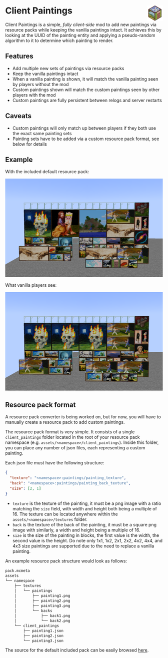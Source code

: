 # Client Paintings <img src="img/icon.png" align="right" width="50">

Client Paintings is a simple, *fully client-side* mod to add 
new paintings via resource packs while keeping the vanilla paintings intact.
It achieves this by looking at the UUID of the painting entity and
applying a pseudo-random algorithm to it to determine which painting to render.

## Features

- Add multiple new sets of paintings via resource packs
- Keep the vanilla paintings intact
- When a vanilla painting is shown, it will match the vanilla painting seen by players without the mod
- Custom paintings shown will match the custom paintings seen by other players with the mod
- Custom paintings are fully persistent between relogs and server restarts

## Caveats

- Custom paintings will only match up between players if they both use the exact same painting sets
- Painting sets have to be added via a custom resource pack format, see below for details

## Example

With the included default resource pack:

<img src="img/with.png" width="512"/>

What vanilla players see:

<img src="img/without.png" width="512"/>

## Resource pack format

A resource pack converter is being worked on, but for now, you will have to manually create
a resource pack to add custom paintings.

The resource pack format is very simple. It consists of a single `client_paintings` folder
located in the root of your resource pack namespace (e.g. `assets/<namespace>/client_paintings`).
Inside this folder, you can place any number of json files, each representing a custom painting.

Each json file must have the following structure:

```json
{
  "texture": "<namespace>:paintings/painting_texture",
  "back": "<namespace>:paintings/painting_back_texture",
  "size": [2, 1]
}
```

- `texture` is the texture of the painting, it must be a png image with a ratio matching the `size` field, 
  with width and height both being a multiple of 16. The texture can be located anywhere within 
  the `assets/<namespace>/textures` folder.
- `back` is the texture of the back of the painting, it must be a square png image with similarly, a width and height
  being a multiple of 16.
- `size` is the size of the painting in blocks, the first value is the width, the second value is the height.
  Do note only 1x1, 1x2, 2x1, 2x2, 4x2, 4x4, and 4x3 size paintings are supported due to the need to replace
  a vanilla painting.

An example resource pack structure would look as follows:

```text
pack.mcmeta
assets
└── namespace
    ├── textures
    │   └── paintings
    │       ├── painting1.png
    │       ├── painting2.png
    │       ├── painting3.png
    │       └── backs
    │           ├── back1.png
    │           └── back2.png
    └── client_paintings
        ├── painting1.json
        ├── painting2.json
        └── painting3.json
```

The source for the default included pack can be easily browsed 
[here](https://github.com/enjarai/client-paintings/tree/master/src/main/resources/resourcepacks/default).
